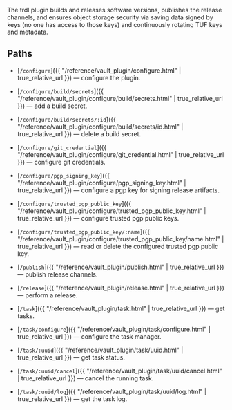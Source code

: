 The trdl plugin builds and releases software versions, publishes the release channels, and ensures object storage security via saving data signed by keys (no one has access to those keys) and continuously rotating TUF keys and metadata.

## Paths

* [`/configure`]({{ "/reference/vault_plugin/configure.html" | true_relative_url }}) — configure the plugin.

* [`/configure/build/secrets`]({{ "/reference/vault_plugin/configure/build/secrets.html" | true_relative_url }}) — add a build secret.

* [`/configure/build/secrets/:id`]({{ "/reference/vault_plugin/configure/build/secrets/id.html" | true_relative_url }}) — delete a build secret.

* [`/configure/git_credential`]({{ "/reference/vault_plugin/configure/git_credential.html" | true_relative_url }}) — configure git credentials.

* [`/configure/pgp_signing_key`]({{ "/reference/vault_plugin/configure/pgp_signing_key.html" | true_relative_url }}) — configure a pgp key for signing release artifacts.

* [`/configure/trusted_pgp_public_key`]({{ "/reference/vault_plugin/configure/trusted_pgp_public_key.html" | true_relative_url }}) — configure trusted pgp public keys.

* [`/configure/trusted_pgp_public_key/:name`]({{ "/reference/vault_plugin/configure/trusted_pgp_public_key/name.html" | true_relative_url }}) — read or delete the configured trusted pgp public key.

* [`/publish`]({{ "/reference/vault_plugin/publish.html" | true_relative_url }}) — publish release channels.

* [`/release`]({{ "/reference/vault_plugin/release.html" | true_relative_url }}) — perform a release.

* [`/task`]({{ "/reference/vault_plugin/task.html" | true_relative_url }}) — get tasks.

* [`/task/configure`]({{ "/reference/vault_plugin/task/configure.html" | true_relative_url }}) — configure the task manager.

* [`/task/:uuid`]({{ "/reference/vault_plugin/task/uuid.html" | true_relative_url }}) — get task status.

* [`/task/:uuid/cancel`]({{ "/reference/vault_plugin/task/uuid/cancel.html" | true_relative_url }}) — cancel the running task.

* [`/task/:uuid/log`]({{ "/reference/vault_plugin/task/uuid/log.html" | true_relative_url }}) — get the task log.
